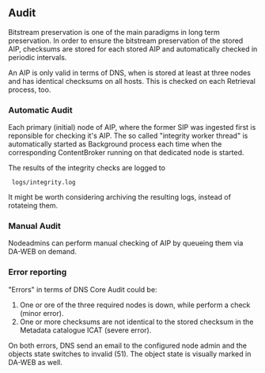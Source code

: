 ## Audit 

Bitstream preservation is one of the main paradigms in long term preservation. 
In order to ensure the bitstream preservation of the stored AIP, checksums are stored for each stored AIP and 
automatically checked in periodic intervals. 

An AIP is only valid in terms of DNS, when is stored at least at three nodes and has identical checksums on all hosts. 
This is checked on each Retrieval process, too. 


### Automatic Audit

Each primary (initial) node of AIP, where the former SIP was ingested first is reponsible for checking it's AIP. 
The so called "integrity worker thread" is automatically started as Background process each time when the corresponding
ContentBroker running on that dedicated node is started. 

The results of the integrity checks are logged to 
    
     logs/integrity.log
     
It might be worth considering archiving the resulting logs, instead of rotateing them.

### Manual Audit 

Nodeadmins can perform manual checking of AIP by queueing them via DA-WEB on demand. 

### Error reporting 

"Errors" in terms of DNS Core Audit could be:

1. One or ore of the three required nodes is down, while perform a check (minor error).
2. One or more checksums are not identical to the stored checksum in the Metadata catalogue ICAT (severe error).

On both errors, DNS send an email to the configured node admin and the objects state switches to invalid (51). The object state is visually marked in DA-WEB as well.  
